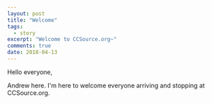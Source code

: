 ```yaml
---
layout: post
title: "Welcome"
tags:
  - story
excerpt: "Welcome to CCSource.org~"
comments: true
date: 2018-04-13
---
```

Hello everyone,

Andrew here. I'm here to welcome everyone arriving and stopping at CCSource.org.
